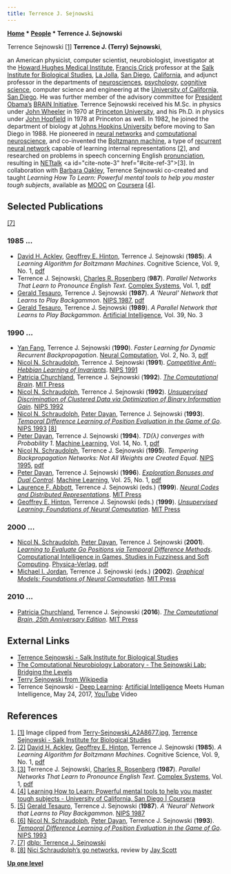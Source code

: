 ```yaml
---
title: Terrence J. Sejnowski
---
```

**[Home](Home "Home") \* [People](People "People") \* Terrence J. Sejnowski**



 [](https://www.salk.edu/scientist/terrence-sejnowski/) Terrence Sejnowski <a id="cite-note-1" href="#cite-ref-1">[1]</a> 
**Terrence J. (Terry) Sejnowski**,  

an American physicist, computer scientist, neurobiologist, investigator at the [Howard Hughes Medical Institute](https://en.wikipedia.org/wiki/Howard_Hughes_Medical_Institute), [Francis Crick](https://en.wikipedia.org/wiki/Francis_Crick) professor at the [Salk Institute for Biological Studies](https://en.wikipedia.org/wiki/Salk_Institute_for_Biological_Studies), [La Jolla](https://en.wikipedia.org/wiki/La_Jolla), [San Diego](https://en.wikipedia.org/wiki/San_Diego), [California](https://en.wikipedia.org/wiki/California), and adjunct professor in the departments of [neurosciences](https://en.wikipedia.org/wiki/Neuroscience), [psychology](index.php?title=Psychology&action=edit&redlink=1 "Psychology (page does not exist)"), [cognitive science](Cognition "Cognition"), computer science and engineering at the [University of California, San Diego](https://en.wikipedia.org/wiki/University_of_California,_San_Diego). 
He was further member of the advisory committee for [President Obama’s](https://en.wikipedia.org/wiki/Barack_Obama) [BRAIN Initiative](https://en.wikipedia.org/wiki/BRAIN_Initiative). Terrence Sejnowski received his M.Sc. in physics under [John Wheeler](Mathematician#JAWheeler "Mathematician") in 1970 at [Princeton University](https://en.wikipedia.org/wiki/Princeton_University), and his Ph.D. in physics under [John Hopfield](Mathematician#JHopfield "Mathematician") in 1978 at Princeton as well. 
In 1982, he joined the department of biology at [Johns Hopkins University](https://en.wikipedia.org/wiki/Johns_Hopkins_University) before moving to San Diego in 1988. He pioneered in [neural networks](Neural_Networks "Neural Networks") and [computational neuroscience](https://en.wikipedia.org/wiki/Computational_neuroscience), and co-invented the [Boltzmann machine](https://en.wikipedia.org/wiki/Boltzmann_machine), a type of [recurrent neural network](https://en.wikipedia.org/wiki/Recurrent_neural_network) capable of learning internal representations <a id="cite-note-2" href="#cite-ref-2">[2]</a>, 
and researched on problems in speech concerning English [pronunciation](https://en.wikipedia.org/wiki/Pronunciation), resulting in [NETtalk](https://en.wikipedia.org/wiki/NETtalk_(artificial_neural_network)) <a id="cite-note-3" href="#cite-ref-3">[3]</a>.
In collaboration with [Barbara Oakley](https://en.wikipedia.org/wiki/Barbara_Oakley), Terrence Sejnowski co-created and taught *Learning How To Learn: Powerful mental tools to help you master tough subjects*, available as [MOOC](https://en.wikipedia.org/wiki/Massive_open_online_course) on [Coursera](https://en.wikipedia.org/wiki/Coursera) <a id="cite-note-4" href="#cite-ref-4">[4]</a>. 



## Selected Publications


<a id="cite-note-7" href="#cite-ref-7">[7]</a>



### 1985 ...


* [David H. Ackley](Mathematician#DHAckley "Mathematician"), [Geoffrey E. Hinton](Mathematician#GEHinton "Mathematician"), Terrence J. Sejnowski (**1985**). *A Learning Algorithm for Boltzmann Machines*. Cognitive Science, Vol. 9, No. 1, [pdf](https://web.archive.org/web/20110718022336/http://learning.cs.toronto.edu/~hinton/absps/cogscibm.pdf)
* Terrence J. Sejnowski, [Charles R. Rosenberg](http://dblp.uni-trier.de/pers/hd/r/Rosenberg:Charles_R=) (**987**). *Parallel Networks That Learn to Pronounce English Text*. [Complex Systems](https://en.wikipedia.org/wiki/Complex_Systems_(journal)), Vol. 1, [pdf](https://papers.cnl.salk.edu/PDFs/The%20Spacing%20Effect%20on%20NETtalk%2C%20A%20Massively-Parallel%20Network%201986-3906.pdf)
* [Gerald Tesauro](Gerald_Tesauro "Gerald Tesauro"), Terrence J. Sejnowski (**1987**). *A 'Neural' Network that Learns to Play Backgammon*. [NIPS 1987](https://dblp.uni-trier.de/db/conf/nips/nips1987.html), [pdf](https://papers.nips.cc/paper/30-a-neural-network-that-learns-to-play-backgammon.pdf)
* [Gerald Tesauro](Gerald_Tesauro "Gerald Tesauro"), Terrence J. Sejnowski (**1989**). *A Parallel Network that Learns to Play Backgammon*. [Artificial Intelligence](https://en.wikipedia.org/wiki/Artificial_Intelligence_%28journal%29), Vol. 39, No. 3


### 1990 ...


* [Yan Fang](https://dblp.uni-trier.de/pers/hd/f/Fang:Yan), Terrence J. Sejnowski (**1990**). *Faster Learning for Dynamic Recurrent Backpropagation*. [Neural Computation](https://en.wikipedia.org/wiki/Neural_Computation_(journal)), Vol. 2, No. 3, [pdf](https://papers.cnl.salk.edu/PDFs/Faster%20Learning%20for%20Dynamic%20Recurrent%20Backpropagation%201990-3145.pdf)
* [Nicol N. Schraudolph](Nicol_N._Schraudolph "Nicol N. Schraudolph"), Terrence J. Sejnowski (**1991**). *[Competitive Anti-Hebbian Learning of Invariants](https://papers.nips.cc/paper/472-competitive-anti-hebbian-learning-of-invariants)*. [NIPS 1991](https://papers.nips.cc/book/advances-in-neural-information-processing-systems-4-1991)
* [Patricia Churchland](https://en.wikipedia.org/wiki/Patricia_Churchland), Terrence J. Sejnowski (**1992**). *[The Computational Brain](https://mitpress.mit.edu/books/computational-brain)*. [MIT Press](https://en.wikipedia.org/wiki/MIT_Press)
* [Nicol N. Schraudolph](Nicol_N._Schraudolph "Nicol N. Schraudolph"), Terrence J. Sejnowski (**1992**). *[Unsupervised Discrimination of Clustered Data via Optimization of Binary Information Gain](https://papers.nips.cc/paper/628-unsupervised-discrimination-of-clustered-data-via-optimization-of-binary-information-gain)*. [NIPS 1992](https://papers.nips.cc/book/advances-in-neural-information-processing-systems-5-1992)
* [Nicol N. Schraudolph](Nicol_N._Schraudolph "Nicol N. Schraudolph"), [Peter Dayan](Peter_Dayan "Peter Dayan"), Terrence J. Sejnowski (**1993**). *[Temporal Difference Learning of Position Evaluation in the Game of Go](https://papers.nips.cc/paper/820-temporal-difference-learning-of-position-evaluation-in-the-game-of-go)*. [NIPS 1993](https://papers.nips.cc/book/advances-in-neural-information-processing-systems-6-1993) <a id="cite-note-8" href="#cite-ref-8">[8]</a>
* [Peter Dayan](Peter_Dayan "Peter Dayan"), Terrence J. Sejnowski (**1994**). *TD(λ) converges with Probability 1*. [Machine Learning](https://en.wikipedia.org/wiki/Machine_Learning_(journal)), Vol. 14, No. 1, [pdf](https://www.researchgate.net/profile/Terrence_Sejnowski/publication/228392650_TD_X_Converges_with_Probability/links/54a4afea0cf256bf8bb327a9.pdf?origin=publication_detail)
* [Nicol N. Schraudolph](Nicol_N._Schraudolph "Nicol N. Schraudolph"), Terrence J. Sejnowski (**1995**). *Tempering Backpropagation Networks: Not All Weights are Created Equal*. [NIPS 1995](https://papers.nips.cc/book/advances-in-neural-information-processing-systems-8-1995), [pdf](https://papers.nips.cc/paper/1100-tempering-backpropagation-networks-not-all-weights-are-created-equal.pdf)
* [Peter Dayan](Peter_Dayan "Peter Dayan"), Terrence J. Sejnowski (**1996**). *[Exploration Bonuses and Dual Control](http://link.springer.com/article/10.1023/A:1018357105171)*. [Machine Learning](https://en.wikipedia.org/wiki/Machine_Learning_(journal)), Vol. 25, No. 1, [pdf](http://www.gatsby.ucl.ac.uk/~dayan/papers/ds96.pdf)
* [Laurence F. Abbott](https://en.wikipedia.org/wiki/Larry_Abbott), Terrence J. Sejnowski (eds.) (**1999**). *[Neural Codes and Distributed Representations](https://mitpress.mit.edu/books/neural-codes-and-distributed-representations)*. [MIT Press](https://en.wikipedia.org/wiki/MIT_Press)
* [Geoffrey E. Hinton](Mathematician#GEHinton "Mathematician"), Terrence J. Sejnowski (eds.) (**1999**). *[Unsupervised Learning: Foundations of Neural Computation](https://mitpress.mit.edu/books/unsupervised-learning)*. [MIT Press](https://en.wikipedia.org/wiki/MIT_Press)


### 2000 ...


* [Nicol N. Schraudolph](Nicol_N._Schraudolph "Nicol N. Schraudolph"), [Peter Dayan](Peter_Dayan "Peter Dayan"), Terrence J. Sejnowski (**2001**). *[Learning to Evaluate Go Positions via Temporal Difference Methods](https://link.springer.com/chapter/10.1007/978-3-7908-1833-8_4)*. [Computational Intelligence in Games, Studies in Fuzziness and Soft Computing](http://jasss.soc.surrey.ac.uk/7/1/reviews/takama.html). [Physica-Verlag](http://www.springer.com/economics?SGWID=1-165-6-73481-0), [pdf](https://papers.cnl.salk.edu/PDFs/Learning%20to%20Evaluate%20Go%20Positions%20Via%20Temporal%20Difference%20Methods%202001-3244.pdf)
* [Michael I. Jordan](Mathematician#MIJordan "Mathematician"), Terrence J. Sejnowski (eds.) (**2002**). *[Graphical Models: Foundations of Neural Computation](https://mitpress.mit.edu/books/graphical-models)*. [MIT Press](https://en.wikipedia.org/wiki/MIT_Press)


### 2010 ...


* [Patricia Churchland](https://en.wikipedia.org/wiki/Patricia_Churchland), Terrence J. Sejnowski (**2016**). *[The Computational Brain, 25th Anniversary Edition](https://mitpress.mit.edu/books/computational-brain-25th-anniversary-edition)*. [MIT Press](https://en.wikipedia.org/wiki/MIT_Press)


## External Links


* [Terrence Sejnowski - Salk Institute for Biological Studies](https://www.salk.edu/scientist/terrence-sejnowski/)
* [The Computational Neurobiology Laboratory - The Sejnowski Lab: Bridging the Levels](https://cnl.salk.edu/)
* [Terry Sejnowski from Wikipedia](https://en.wikipedia.org/wiki/Terry_Sejnowski)
* Terrence Sejnowski - [Deep Learning](Deep_Learning "Deep Learning"): [Artificial Intelligence](Artificial_Intelligence "Artificial Intelligence") Meets Human Intelligence, May 24, 2017, [YouTube](https://en.wikipedia.org/wiki/YouTube) Video


 
## References


1. <a id="cite-ref-1" href="#cite-note-1">[1]</a> Image clipped from [Terry-Sejnowski\_A2A8677.jpg](https://www.salk.edu/wp-content/uploads/2015/10/Terry-Sejnowski_A2A8677.jpg), [Terrence Sejnowski - Salk Institute for Biological Studies](https://www.salk.edu/scientist/terrence-sejnowski/)
2. <a id="cite-ref-2" href="#cite-note-2">[2]</a> [David H. Ackley](Mathematician#DHAckley "Mathematician"), [Geoffrey E. Hinton](Mathematician#GEHinton "Mathematician"), Terrence J. Sejnowski (**1985**). *A Learning Algorithm for Boltzmann Machines*. Cognitive Science, Vol. 9, No. 1, [pdf](https://web.archive.org/web/20110718022336/http://learning.cs.toronto.edu/~hinton/absps/cogscibm.pdf)
3. <a id="cite-ref-3" href="#cite-note-3">[3]</a> Terrence J. Sejnowski, [Charles R. Rosenberg](http://dblp.uni-trier.de/pers/hd/r/Rosenberg:Charles_R=) (**1987**). *Parallel Networks That Learn to Pronounce English Text*. [Complex Systems](https://en.wikipedia.org/wiki/Complex_Systems_(journal)), Vol. 1, [pdf](https://papers.cnl.salk.edu/PDFs/The%20Spacing%20Effect%20on%20NETtalk%2C%20A%20Massively-Parallel%20Network%201986-3906.pdf)
4. <a id="cite-ref-4" href="#cite-note-4">[4]</a> [Learning How to Learn: Powerful mental tools to help you master tough subjects - University of California, San Diego | Coursera](https://www.coursera.org/learn/learning-how-to-learn)
5. <a id="cite-ref-5" href="#cite-note-5">[5]</a> [Gerald Tesauro](Gerald_Tesauro "Gerald Tesauro"), Terrence J. Sejnowski (**1987**). *A 'Neural' Network that Learns to Play Backgammon*. [NIPS 1987](https://dblp.uni-trier.de/db/conf/nips/nips1987.html)
6. <a id="cite-ref-6" href="#cite-note-6">[6]</a> [Nicol N. Schraudolph](Nicol_N._Schraudolph "Nicol N. Schraudolph"), [Peter Dayan](Peter_Dayan "Peter Dayan"), Terrence J. Sejnowski (**1993**). *[Temporal Difference Learning of Position Evaluation in the Game of Go](https://papers.nips.cc/paper/820-temporal-difference-learning-of-position-evaluation-in-the-game-of-go)*. [NIPS 1993](https://papers.nips.cc/book/advances-in-neural-information-processing-systems-6-1993)
7. <a id="cite-ref-7" href="#cite-note-7">[7]</a> [dblp: Terrence J. Sejnowski](http://dblp.uni-trier.de/pers/hd/s/Sejnowski:Terrence_J=)
8. <a id="cite-ref-8" href="#cite-note-8">[8]</a> [Nici Schraudolph’s go networks](http://satirist.org/learn-game/systems/go-net.html), review by [Jay Scott](Jay_Scott "Jay Scott")

**[Up one level](People "People")**







 
